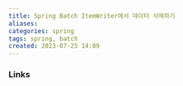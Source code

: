 ```yaml
---
title: Spring Batch ItemWriter에서 데이터 삭제하기
aliases: 
categories: spring
tags: spring, batch
created: 2023-07-25 14:09
---
```


### Links
